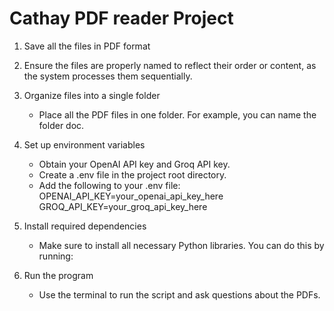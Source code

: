 # Cathay PDF reader Project

1. Save all the files in PDF format
2. Ensure the files are properly named to reflect their order or content, as the system processes them sequentially.

3. Organize files into a single folder
    - Place all the PDF files in one folder. For example, you can name the folder doc.

4. Set up environment variables

    - Obtain your OpenAI API key and Groq API key.
    - Create a .env file in the project root directory.
    - Add the following to your .env file:
        OPENAI_API_KEY=your_openai_api_key_here
        GROQ_API_KEY=your_groq_api_key_here
5. Install required dependencies
    - Make sure to install all necessary Python libraries. You can do this by running:
6. Run the program
    - Use the terminal to run the script and ask questions about the PDFs.
